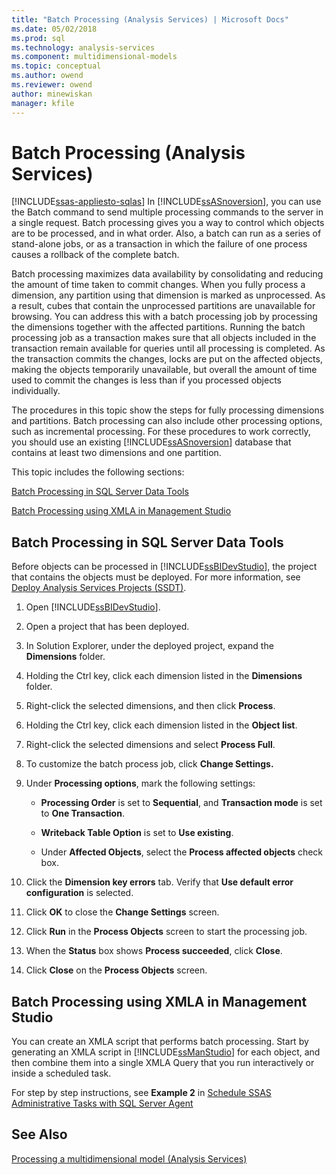 ```yaml
---
title: "Batch Processing (Analysis Services) | Microsoft Docs"
ms.date: 05/02/2018
ms.prod: sql
ms.technology: analysis-services
ms.component: multidimensional-models
ms.topic: conceptual
ms.author: owend
ms.reviewer: owend
author: minewiskan
manager: kfile
---
```

# Batch Processing (Analysis Services)
[!INCLUDE[ssas-appliesto-sqlas](../../includes/ssas-appliesto-sqlas.md)]
  In [!INCLUDE[ssASnoversion](../../includes/ssasnoversion-md.md)], you can use the Batch command to send multiple processing commands to the server in a single request. Batch processing gives you a way to control which objects are to be processed, and in what order. Also, a batch can run as a series of stand-alone jobs, or as a transaction in which the failure of one process causes a rollback of the complete batch.  
  
 Batch processing maximizes data availability by consolidating and reducing the amount of time taken to commit changes. When you fully process a dimension, any partition using that dimension is marked as unprocessed. As a result, cubes that contain the unprocessed partitions are unavailable for browsing. You can address this with a batch processing job by processing the dimensions together with the affected partitions. Running the batch processing job as a transaction makes sure that all objects included in the transaction remain available for queries until all processing is completed. As the transaction commits the changes, locks are put on the affected objects, making the objects temporarily unavailable, but overall the amount of time used to commit the changes is less than if you processed objects individually.  
  
 The procedures in this topic show the steps for fully processing dimensions and partitions. Batch processing can also include other processing options, such as incremental processing. For these procedures to work correctly, you should use an existing [!INCLUDE[ssASnoversion](../../includes/ssasnoversion-md.md)] database that contains at least two dimensions and one partition.  
  
 This topic includes the following sections:  
  
 [Batch Processing in SQL Server Data Tools](#bkmk_ssdt)  
  
 [Batch Processing using XMLA in Management Studio](#bkmk_xmla)  
  
##  <a name="bkmk_ssdt"></a> Batch Processing in SQL Server Data Tools  
 Before objects can be processed in [!INCLUDE[ssBIDevStudio](../../includes/ssbidevstudio-md.md)], the project that contains the objects must be deployed. For more information, see [Deploy Analysis Services Projects &#40;SSDT&#41;](../../analysis-services/multidimensional-models/deploy-analysis-services-projects-ssdt.md).  
  
1.  Open [!INCLUDE[ssBIDevStudio](../../includes/ssbidevstudio-md.md)].  
  
2.  Open a project that has been deployed.  
  
3.  In Solution Explorer, under the deployed project, expand the **Dimensions** folder.  
  
4.  Holding the Ctrl key, click each dimension listed in the **Dimensions** folder.  
  
5.  Right-click the selected dimensions, and then click **Process**.  
  
6.  Holding the Ctrl key, click each dimension listed in the **Object list**.  
  
7.  Right-click the selected dimensions and select **Process Full**.  
  
8.  To customize the batch process job, click **Change Settings.**  
  
9. Under **Processing options**, mark the following settings:  
  
    -   **Processing Order** is set to **Sequential**, and **Transaction mode** is set to **One Transaction**.  
  
    -   **Writeback Table Option** is set to **Use existing**.  
  
    -   Under **Affected Objects**, select the **Process affected objects** check box.  
  
10. Click the **Dimension key errors** tab. Verify that **Use default error configuration** is selected.  
  
11. Click **OK** to close the **Change Settings** screen.  
  
12. Click **Run** in the **Process Objects** screen to start the processing job.  
  
13. When the **Status** box shows **Process succeeded**, click **Close**.  
  
14. Click **Close** on the **Process Objects** screen.  
  
##  <a name="bkmk_xmla"></a> Batch Processing using XMLA in Management Studio  
 You can create an XMLA script that performs batch processing. Start by generating an XMLA script in [!INCLUDE[ssManStudio](../../includes/ssmanstudio-md.md)] for each object, and then combine them into a single XMLA Query that you run interactively or inside a scheduled task.  
  
 For step by step instructions, see **Example 2** in [Schedule SSAS Administrative Tasks with SQL Server Agent](../../analysis-services/instances/schedule-ssas-administrative-tasks-with-sql-server-agent.md)  
  
## See Also  
 [Processing a multidimensional model &#40;Analysis Services&#41;](../../analysis-services/multidimensional-models/processing-a-multidimensional-model-analysis-services.md)  
  
  
